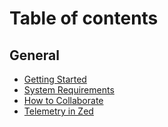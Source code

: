 # Table of contents

## General

* [Getting Started](README.md)
* [System Requirements](general/system-requirements.md)
* [How to Collaborate](general/collaboration.md)
* [Telemetry in Zed](general/telemetry-in-zed.md)
